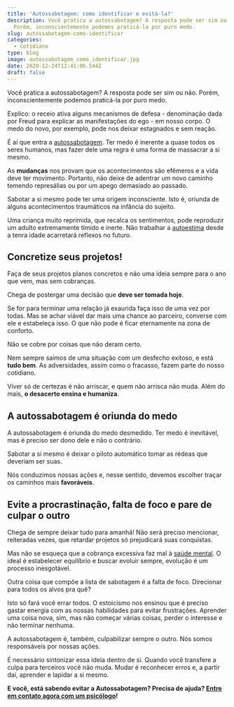 ```yaml
---
title: 'Autossabotagem: como identificar e evitá-la?'
description: Você pratica a autossabotagem? A resposta pode ser sim ou não.
  Porém, inconscientemente podemos praticá-la por puro medo.
slug: autossabotagem-como-identificar
categories:
  - Cotidiano
type: blog
image: autossabotagem_como_identificar.jpg
date: 2020-12-24T12:41:06.544Z
draft: false
---
```


Você pratica a autossabotagem? A resposta pode ser sim ou não. Porém, inconscientemente podemos praticá-la por puro medo.

Explico: o receio ativa alguns mecanismos de defesa - denominação dada por Freud para explicar as manifestações do ego - em nosso corpo. O medo do novo, por exemplo, pode nos deixar estagnados e sem reação.

É aí que entra a [autossabotagem](https://yuribusin.com.br/como-evitar-a-autossabotagem/). Ter medo é inerente a quase todos os seres humanos, mas fazer dele uma regra é uma forma de massacrar a si mesmo.

As **mudanças** nos provam que os acontecimentos são efêmeros e a vida deve ter movimento. Portanto, não deixe de adentrar um novo caminho temendo represálias ou por um apego demasiado ao passado.

Sabotar a si mesmo pode ter uma origem inconsciente. Isto é, oriunda de alguns acontecimentos traumáticos na infância do sujeito.

Uma criança muito reprimida, que recalca os sentimentos, pode reproduzir um adulto extremamente tímido e inerte. Não trabalhar a [autoestima](https://yuribusin.com.br/como-aumentar-a-autoestima/) desde a tenra idade acarretará reflexos no futuro.

## Concretize seus projetos!

Faça de seus projetos planos concretos e não uma ideia sempre para o ano que vem, mas sem cobranças.

Chega de postergar uma decisão que **deve ser tomada hoje**.

Se for para terminar uma relação já exaurida faça isso de uma vez por todas. Mas se achar viável dar mais uma chance ao parceiro, converse com ele e estabeleça isso. O que não pode é ficar eternamente na zona de conforto.

Não se cobre por coisas que não deram certo.

Nem sempre saímos de uma situação com um desfecho exitoso, e está **tudo bem**. As adversidades, assim como o fracasso, fazem parte do nosso cotidiano.

Viver só de certezas é não arriscar, e quem não arrisca não muda. Além do mais, **o desacerto ensina e humaniza**.

## A autossabotagem é oriunda do medo

A autossabotagem é oriunda do medo desmedido. Ter medo é inevitável, mas é preciso ser dono dele e não o contrário.

Sabotar a si mesmo é deixar o piloto automático tomar as rédeas que deveriam ser suas.

Nós conduzimos nossas ações e, nesse sentido, devemos escolher traçar os caminhos mais **favoráveis**.

## Evite a procrastinação, falta de foco e pare de culpar o outro

Chega de sempre deixar tudo para amanhã! Não será preciso mencionar, reiteradas vezes, que retardar projetos só prejudicará suas conquistas.

Mas não se esqueça que a cobrança excessiva faz mal à [saúde mental](https://yuribusin.com.br/7-habitos-boa-saude-mental/). O ideal é estabelecer equilíbrio e buscar evoluir sempre, evolução é um processo inesgotável.

Outra coisa que compõe a lista de sabotagem é a falta de foco. Direcionar para todos os alvos pra quê?

Isto só fará você errar todos. O estoicismo nos ensinou que é preciso gastar energia com as nossas habilidades para evitar frustrações. Aprender uma coisa nova, sim, mas não começar várias coisas, perder o interesse e não terminar nenhuma.

A autossabotagem é, também, culpabilizar sempre o outro. Nós somos responsáveis por nossas ações.

É necessário sintonizar essa ideia dentro de si. Quando você transfere a culpa para terceiros você não muda. Mudar é reconhecer erros e, a partir daí, aprender e lapidar a si mesmo.

**E você, está sabendo evitar a Autossabotagem? Precisa de ajuda? [Entre em contato agora com um psicólogo](https://yuribusin.com.br/contato/)!**
